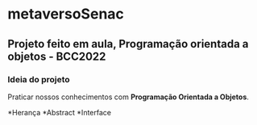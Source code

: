 # metaversoSenac
## Projeto feito em aula, Programação orientada a objetos - BCC2022

### Ideia do projeto

Praticar nossos conhecimentos com __Programação Orientada a Objetos__.

*Herança
*Abstract
*Interface

